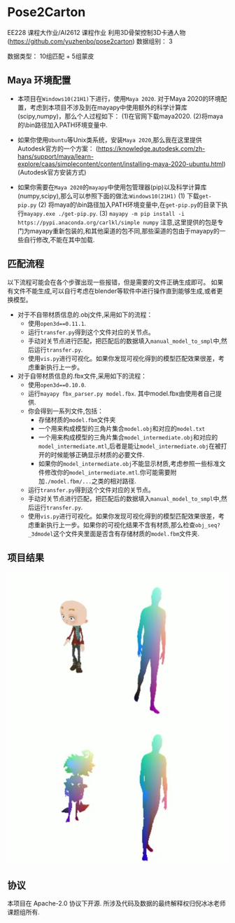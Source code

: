 # Pose2Carton 

EE228 课程大作业/AI2612 课程作业 利用3D骨架控制3D卡通人物 (https://github.com/yuzhenbo/pose2carton)
数据组别： 3

数据类型： 10组匹配 + 5组蒙皮
## Maya 环境配置
- 本项目在`Windows10(21H1)`下进行，使用`Maya 2020`.
对于Maya 2020的环境配置，考虑到本项目不涉及到在mayapy中使用额外的科学计算库(scipy,numpy)，那么个人过程如下：
(1)在官网下载maya2020.
(2)将maya的\bin路径加入PATH环境变量中.

- 如果你使用`Ubuntu`等Unix类系统，安装`Maya 2020`,那么我在这里提供Autodesk官方的一个方案：
(https://knowledge.autodesk.com/zh-hans/support/maya/learn-explore/caas/simplecontent/content/installing-maya-2020-ubuntu.html) (Autodesk官方安装方式)

- 如果你需要在`Maya 2020`的`mayapy`中使用包管理器(pip)以及科学计算库(numpy,scipy),那么可以参照下面的做法:`Windows10(21H1)`
(1) 下载`get-pip.py`
(2) 将maya的\bin路径加入PATH环境变量中,在`get-pip.py`的目录下执行`mayapy.exe ./get-pip.py`.
(3) `mayapy -m pip install -i https://pypi.anaconda.org/carlkl/simple numpy`
注意,这里提供的包是专门为mayapy重新包装的,和其他渠道的包不同,那些渠道的包由于mayapy的一些自行修改,不能在其中加载.

## 匹配流程
以下流程可能会在各个步骤出现一些报错，但是需要的文件正确生成即可。
如果有文件不能生成,可以自行考虑在blender等软件中进行操作直到能够生成,或者更换模型。
- 对于不自带材质信息的.obj文件,采用如下的流程：
  * 使用`open3d==0.11.1`.
  * 运行`transfer.py`得到这个文件对应的关节点。
  * 手动对关节点进行匹配，把匹配后的数据填入`manual_model_to_smpl`中,然后运行`transfer.py`.
  * 使用`vis.py`进行可视化。如果你发现可视化得到的模型匹配效果很差，考虑重新执行上一步。
- 对于自带材质信息的.fbx文件,采用如下的流程：
  * 使用`open3d==0.10.0`.
  * 运行`mayapy fbx_parser.py model.fbx`. 其中model.fbx由使用者自己提供.
  * 你会得到一系列文件,包括：
    * 存储材质的`model.fbm`文件夹
    * 一个用来构成模型的三角片集合`model.obj`和对应的`model.txt`
    * 一个用来构成模型的三角片集合`model_intermediate.obj`和对应的`model_intermediate.mtl`,后者是能让`model_intermediate.obj`在被打开的时候能够正确显示材质的必要文件.
    * 如果你的`model_intermediate.obj`不能显示材质,考虑参照一些标准文件修改你的`model_intermediate.mtl`.你可能需要附加`./model.fbm/...`之类的相对路径.
  * 运行`transfer.py`得到这个文件对应的关节点。
  * 手动对关节点进行匹配，把匹配后的数据填入`manual_model_to_smpl`中,然后运行`transfer.py`.
  * 使用`vis.py`进行可视化。如果你发现可视化得到的模型匹配效果很差，考虑重新执行上一步。如果你的可视化结果不含有材质,那么检查`obj_seq?_3dmodel`这个文件夹里面是否含有存储材质的`model.fbm`文件夹.
 
## 项目结果

![image](img/with_fbx.png)
![image](img/without_fbx.png)


## 协议 
本项目在 Apache-2.0 协议下开源.
所涉及代码及数据的最终解释权归倪冰冰老师课题组所有.

